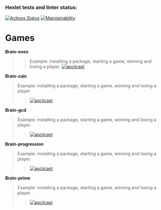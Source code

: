 ### Hexlet tests and linter status:
[![Actions Status](https://github.com/NeishchenkoAlex/python-project-49/actions/workflows/hexlet-check.yml/badge.svg)](https://github.com/NeishchenkoAlex/python-project-49/actions)
[![Maintainability](https://api.codeclimate.com/v1/badges/351ab26f568c7c6c9b80/maintainability)](https://codeclimate.com/github/NeishchenkoAlex/python-project-49/maintainability)

# Games
__Brain-even__
>> Example: installing a package, starting a game, winning and losing a player.
[![asciicast](https://asciinema.org/a/RzhTLr8ks7T6twfFNigV3Gm5q.svg)](https://asciinema.org/a/RzhTLr8ks7T6twfFNigV3Gm5q)


__Brain-calc__
> Example: installing a package, starting a game, winning and losing a player.
>>[![asciicast](https://asciinema.org/a/yqnTCnMTsla8ClkVrb1OUcQKS.svg)](https://asciinema.org/a/yqnTCnMTsla8ClkVrb1OUcQKS)


__Brain-gcd__
> Example: installing a package, starting a game, winning and losing a player.
>>[![asciicast](https://asciinema.org/a/LNuKV0LwbXPFzfsmBlLyvopcJ.svg)](https://asciinema.org/a/LNuKV0LwbXPFzfsmBlLyvopcJ)


__Brain-progression__
> Example: installing a package, starting a game, winning and losing a player.
>>[![asciicast](https://asciinema.org/a/YzuoQA1R5538HDHbTl37OTBgJ.svg)](https://asciinema.org/a/YzuoQA1R5538HDHbTl37OTBgJ)


__Brain-prime__
> Example: installing a package, starting a game, winning and losing a player.
>>[![asciicast](https://asciinema.org/a/UOS7sQVCRCOJgEvR1fsqmCUIu.svg)](https://asciinema.org/a/UOS7sQVCRCOJgEvR1fsqmCUIu)

